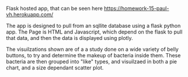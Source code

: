 Flask hosted app, that can be seen here
https://homework-15-paul-vh.herokuapp.com/

The app is designed to pull from an sqllite database using a flask python app. The Page is HTML and Javascript, which depend on the flask to pull
that data, and then the data is displayed using plotly.

The visuilzations shown are of a a study done on a wide variety of belly buttons, to try and determine the makeup of bacteria inside them. These bacteria are then grouped into "like" types, and visuilzaed in both a pie chart, and a size dependant scatter plot. 
